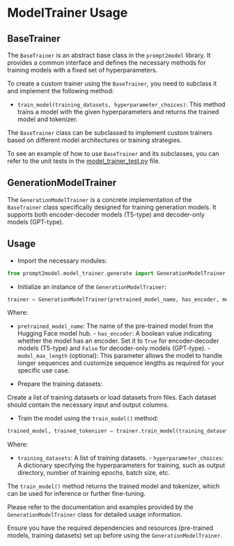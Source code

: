 # ModelTrainer Usage

## BaseTrainer

The `BaseTrainer` is an abstract base class in the `prompt2model` library. It
provides a common interface and defines the necessary methods for training
models with a fixed set of hyperparameters.

To create a custom trainer using the `BaseTrainer`, you need to subclass it and
implement the following method:

- `train_model(training_datasets, hyperparameter_choices)`: This method trains a
model with the given hyperparameters and returns the trained model and
tokenizer.

The `BaseTrainer` class can be subclassed to implement custom trainers based on
different model architectures or training strategies.

To see an example of how to use `BaseTrainer` and its subclasses, you can
refer to the unit tests in the
[model_trainer_test.py](../../tests/model_trainer_test.py) file.


## GenerationModelTrainer

The `GenerationModelTrainer` is a concrete implementation of the `BaseTrainer`
class specifically designed for training generation models. It supports both
encoder-decoder models (T5-type) and decoder-only models (GPT-type).

## Usage

- Import the necessary modules:

```python
from prompt2model.model_trainer.generate import GenerationModelTrainer
```

- Initialize an instance of the `GenerationModelTrainer`:

```python
trainer = GenerationModelTrainer(pretrained_model_name, has_encoder, model_max_length)
```

Where:

- `pretrained_model_name`: The name of the pre-trained model from the Hugging
Face model hub. - `has_encoder`: A boolean value indicating whether the model
has an encoder. Set it to `True` for encoder-decoder models (T5-type) and
`False` for decoder-only models (GPT-type). - `model_max_length` (optional):
This parameter allows the model to handle longer sequences and customize
sequence lengths as required for your specific use case.

- Prepare the training datasets:

Create a list of training datasets or load datasets from files. Each dataset
should contain the necessary input and output columns.

- Train the model using the `train_model()` method:

```python
trained_model, trained_tokenizer = trainer.train_model(training_datasets, hyperparameter_choices)
```

Where:

- `training_datasets`: A list of training datasets. - `hyperparameter_choices`:
A dictionary specifying the hyperparameters for training, such as output
directory, number of training epochs, batch size, etc.

The `train_model()` method returns the trained model and tokenizer, which can be
used for inference or further fine-tuning.

Please refer to the documentation and examples provided by the
`GenerationModelTrainer` class for detailed usage information.

Ensure you have the required dependencies and resources (pre-trained models,
training datasets) set up before using the `GenerationModelTrainer`.
